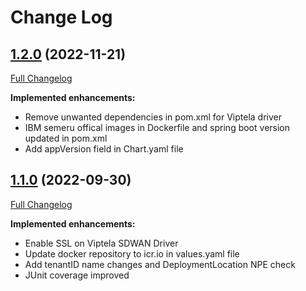 # Change Log

## [1.2.0](https://github.com/IBM/viptela-sdwan-driver/tree/1.1.0) (2022-11-21)
[Full Changelog](https://github.com/IBM/viptela-sdwan-driver/compare/1.1.0...1.2.0)

**Implemented enhancements:**

- Remove unwanted dependencies in pom.xml for Viptela driver
- IBM semeru offical images in Dockerfile and spring boot version updated in pom.xml
- Add appVersion field in Chart.yaml file

## [1.1.0](https://github.com/IBM/viptela-sdwan-driver/tree/1.1.0) (2022-09-30)
[Full Changelog](https://github.com/IBM/viptela-sdwan-driver/compare/1.0.0...1.1.0)

**Implemented enhancements:**

- Enable SSL on Viptela SDWAN Driver
- Update docker repository to icr.io in values.yaml file
- Add tenantID name changes and DeploymentLocation NPE check
- JUnit coverage improved

